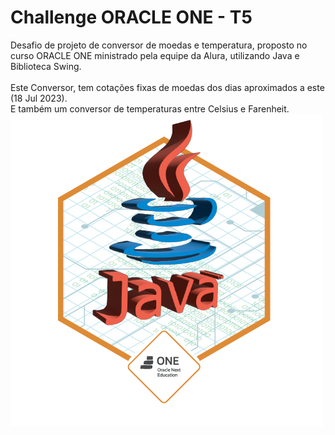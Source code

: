 <h1>Challenge ORACLE ONE - T5</h1>
Desafio de projeto de conversor de moedas e temperatura, proposto no curso ORACLE ONE ministrado pela equipe da Alura, utilizando Java e Biblioteca Swing.
<br><br>
Este Conversor, tem cotações fixas de moedas dos dias aproximados a este (18 Jul 2023).<br>
E também um conversor de temperaturas entre Celsius e Farenheit.

<img src="badge-java.png">
